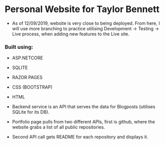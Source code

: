 # Personal Website for Taylor Bennett
- As of 12/09/2019, website is very close to being deployed. From here, I will use more branching to practice utilising Development -> Testing -> Live process, when adding new features to the Live site.


### Built using:
- ASP.NETCORE
- SQLITE
- RAZOR PAGES
- CSS (BOOTSTRAP)
- HTML

- Backend service is an API that serves the data for Blogposts (utilises SQLite for its DB).
- Portfolio page pulls from two different APIs, first is github, where the website grabs a list of all public repositories. 
- Second API call gets README for each repository and displays it.
